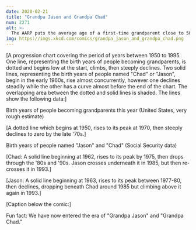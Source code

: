 ```yaml
---
date: 2020-02-21
title: "Grandpa Jason and Grandpa Chad"
num: 2271
alt: >-
  The AARP puts the average age of a first-time grandparent close to 50, and the CDC has some data. But I don't have first-parent age distributions for specific names, or generational first-child age correlations, so the dotted line is just a guess. Still, let's be honest: No further research is really *needed.*
img: https://imgs.xkcd.com/comics/grandpa_jason_and_grandpa_chad.png
---
```

[A progression chart covering the period of years between 1950 to 1995. One line, representing the birth years of people becoming grandparents, is dotted and begins low at the start, climbs, then steeply declines. Two solid lines, representing the birth years of people named "Chad" or "Jason", begin in the early 1960s, rise almost concurrently, however one declines steadily while the other has a curve almost before the end of the chart. The overlapping area between the dotted and solid lines is shaded. The lines show the following data:]



Birth years of people becoming grandparents this year (United States, very rough estimate)

[A dotted line which begins at 1950, rises to its peak at 1970, then steeply declines to zero by the late '70s.]

Birth years of people named "Jason" and "Chad" (Social Security data)

[Chad: A solid line beginning at 1962, rises to its peak by 1975, then drops through the '80s and '90s. Jason crosses underneath it in 1985, but then re-crosses it in 1993.]

[Jason: A solid line beginning at 1963, rises to its peak between 1977-80, then declines, dropping beneath Chad around 1985 but climbing above it again in 1993.]

[Caption below the comic:]

Fun fact: We have now entered the era of "Grandpa Jason" and "Grandpa Chad."